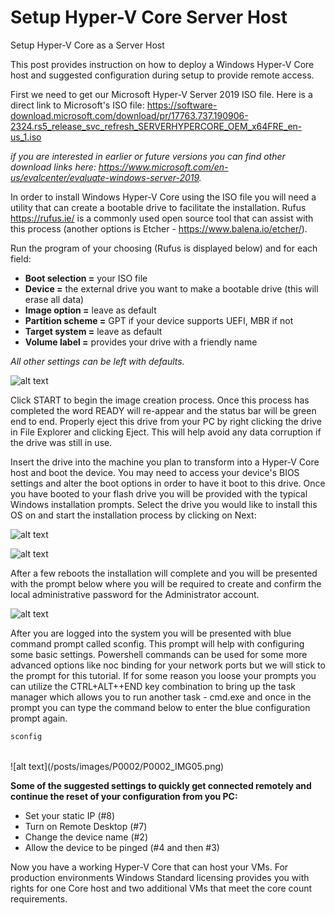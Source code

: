# Setup Hyper-V Core Server Host
Setup Hyper-V Core as a Server Host

This post provides instruction on how to deploy a Windows Hyper-V Core host and suggested configuration during setup to provide remote access.

First we need to get our Microsoft Hyper-V Server 2019 ISO file.  Here is a direct link to Microsoft's ISO file: https://software-download.microsoft.com/download/pr/17763.737.190906-2324.rs5_release_svc_refresh_SERVERHYPERCORE_OEM_x64FRE_en-us_1.iso

*if you are interested in earlier or future versions you can find other download links here: https://www.microsoft.com/en-us/evalcenter/evaluate-windows-server-2019.*

In order to install Windows Hyper-V Core using the ISO file you will need a utility that can create a bootable drive to facilitate the installation.  Rufus https://rufus.ie/
is a commonly used open source tool that can assist with this process (another options is Etcher - https://www.balena.io/etcher/).

Run the program of your choosing (Rufus is displayed below) and for each field:

- **Boot selection =** your ISO file<br>
- **Device =** the external drive you want to make a bootable drive (this will erase all data)<br>
- **Image option =** leave as default<br>
- **Partition scheme =** GPT if your device supports UEFI, MBR if not<br>
- **Target system =** leave as default<br>
- **Volume label =** provides your drive with a friendly name<br>

*All other settings can be left with defaults.*

![alt text](/posts/images/P0002/P0002_IMG01.png)

Click START to begin the image creation process.  Once this process has completed the word READY will re-appear and the status bar will be green end to end.  Properly eject this drive from your PC by right clicking the drive in File Explorer and clicking Eject.  This will help avoid any data corruption if the drive was still in use.

Insert the drive into the machine you plan to transform into a Hyper-V Core host and boot the device.  You may need to access your device's BIOS settings and alter the boot options in order to have it boot to this drive.  Once you have booted to your flash drive you will be provided with the typical Windows installation prompts.  Select the drive you would like to install this OS on and start the installation process by clicking on Next:

![alt text](/posts/images/P0002/P0002_IMG02.png)

![alt text](/posts/images/P0002/P0002_IMG03.png)

After a few reboots the installation will complete and you will be presented with the prompt below where you will be required to create and confirm the local administrative password for the Administrator account.

![alt text](/posts/images/P0002/P0002_IMG04.png)

After you are logged into the system you will be presented with blue command prompt called sconfig.  This prompt will help with configuring some basic settings.  Powershell commands can be used for some more advanced options like noc binding for your network ports but we will stick to the prompt for this tutorial.  If for some reason you loose your prompts you can utilize the CTRL+ALT++END key combination to bring up the task manager which allows you to run another task - cmd.exe and once in the prompt you can type the command below to enter the blue configuration prompt again.
```bat
sconfig
```
<br>
![alt text](/posts/images/P0002/P0002_IMG05.png)

**Some of the suggested settings to quickly get connected remotely and continue the reset of your configuration from you PC:** <br>
- Set your static IP (#8) <br>
- Turn on Remote Desktop (#7) <br>
- Change the device name (#2) <br>
- Allow the device to be pinged (#4 and then #3) <br>

Now you have a working Hyper-V Core that can host your VMs.  For production environments Windows Standard licensing provides you with rights for one Core host and two additional VMs that meet the core count requirements.
